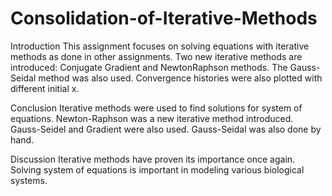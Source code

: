 # Consolidation-of-Iterative-Methods

Introduction
This assignment focuses on solving equations with iterative methods as done in other
assignments. Two new iterative methods are introduced: Conjugate Gradient and NewtonRaphson methods. The Gauss-Seidal method was also used. Convergence histories were also
plotted with different initial x.

Conclusion
Iterative methods were used to find solutions for system of equations. Newton-Raphson was a
new iterative method introduced. Gauss-Seidel and Gradient were also used. Gauss-Seidal was
also done by hand.

Discussion
Iterative methods have proven its importance once again. Solving system of equations is
important in modeling various biological systems.
